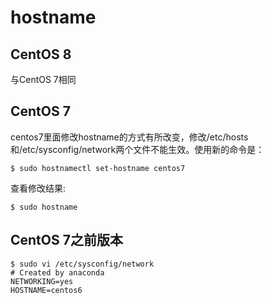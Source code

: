 hostname
===

## CentOS 8
与CentOS 7相同

## CentOS 7
centos7里面修改hostname的方式有所改变，修改/etc/hosts和/etc/sysconfig/network两个文件不能生效。使用新的命令是：

```shell
$ sudo hostnamectl set-hostname centos7
```

查看修改结果:
```shell
$ sudo hostname
```

## CentOS 7之前版本
```shell
$ sudo vi /etc/sysconfig/network
# Created by anaconda
NETWORKING=yes
HOSTNAME=centos6
```